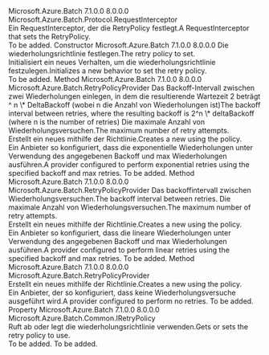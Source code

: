 <Type Name="RetryPolicyProvider" FullName="Microsoft.Azure.Batch.RetryPolicyProvider">
  <TypeSignature Language="C#" Value="public class RetryPolicyProvider : Microsoft.Azure.Batch.Protocol.RequestInterceptor" />
  <TypeSignature Language="ILAsm" Value=".class public auto ansi beforefieldinit RetryPolicyProvider extends Microsoft.Azure.Batch.Protocol.RequestInterceptor" />
  <TypeSignature Language="DocId" Value="T:Microsoft.Azure.Batch.RetryPolicyProvider" />
  <TypeSignature Language="VB.NET" Value="Public Class RetryPolicyProvider&#xA;Inherits RequestInterceptor" />
  <TypeSignature Language="F#" Value="type RetryPolicyProvider = class&#xA;    inherit RequestInterceptor" />
  <AssemblyInfo>
    <AssemblyName>Microsoft.Azure.Batch</AssemblyName>
    <AssemblyVersion>7.1.0.0</AssemblyVersion>
    <AssemblyVersion>8.0.0.0</AssemblyVersion>
  </AssemblyInfo>
  <Base>
    <BaseTypeName>Microsoft.Azure.Batch.Protocol.RequestInterceptor</BaseTypeName>
  </Base>
  <Interfaces />
  <Docs>
    <summary>
            <span data-ttu-id="f7114-101">Ein RequestInterceptor, der die RetryPolicy festlegt.</span><span class="sxs-lookup"><span data-stu-id="f7114-101">A RequestInterceptor that sets the RetryPolicy.</span></span>
            </summary>
    <remarks>To be added.</remarks>
  </Docs>
  <Members>
    <Member MemberName=".ctor">
      <MemberSignature Language="C#" Value="public RetryPolicyProvider (Microsoft.Azure.Batch.Common.IRetryPolicy retryPolicy);" />
      <MemberSignature Language="ILAsm" Value=".method public hidebysig specialname rtspecialname instance void .ctor(class Microsoft.Azure.Batch.Common.IRetryPolicy retryPolicy) cil managed" />
      <MemberSignature Language="DocId" Value="M:Microsoft.Azure.Batch.RetryPolicyProvider.#ctor(Microsoft.Azure.Batch.Common.IRetryPolicy)" />
      <MemberSignature Language="VB.NET" Value="Public Sub New (retryPolicy As IRetryPolicy)" />
      <MemberSignature Language="F#" Value="new Microsoft.Azure.Batch.RetryPolicyProvider : Microsoft.Azure.Batch.Common.IRetryPolicy -&gt; Microsoft.Azure.Batch.RetryPolicyProvider" Usage="new Microsoft.Azure.Batch.RetryPolicyProvider retryPolicy" />
      <MemberType>Constructor</MemberType>
      <AssemblyInfo>
        <AssemblyName>Microsoft.Azure.Batch</AssemblyName>
        <AssemblyVersion>7.1.0.0</AssemblyVersion>
        <AssemblyVersion>8.0.0.0</AssemblyVersion>
      </AssemblyInfo>
      <Parameters>
        <Parameter Name="retryPolicy" Type="Microsoft.Azure.Batch.Common.IRetryPolicy" />
      </Parameters>
      <Docs>
        <param name="retryPolicy"><span data-ttu-id="f7114-102">Die wiederholungsrichtlinie festlegen.</span><span class="sxs-lookup"><span data-stu-id="f7114-102">The retry policy to set.</span></span></param>
        <summary>
            <span data-ttu-id="f7114-103">Initialisiert ein neues Verhalten, um die wiederholungsrichtlinie festzulegen.</span><span class="sxs-lookup"><span data-stu-id="f7114-103">Initializes a new behavior to set the retry policy.</span></span>
            </summary>
        <remarks>To be added.</remarks>
      </Docs>
    </Member>
    <Member MemberName="ExponentialRetryProvider">
      <MemberSignature Language="C#" Value="public static Microsoft.Azure.Batch.RetryPolicyProvider ExponentialRetryProvider (TimeSpan deltaBackoff, int maxRetries);" />
      <MemberSignature Language="ILAsm" Value=".method public static hidebysig class Microsoft.Azure.Batch.RetryPolicyProvider ExponentialRetryProvider(valuetype System.TimeSpan deltaBackoff, int32 maxRetries) cil managed" />
      <MemberSignature Language="DocId" Value="M:Microsoft.Azure.Batch.RetryPolicyProvider.ExponentialRetryProvider(System.TimeSpan,System.Int32)" />
      <MemberSignature Language="VB.NET" Value="Public Shared Function ExponentialRetryProvider (deltaBackoff As TimeSpan, maxRetries As Integer) As RetryPolicyProvider" />
      <MemberSignature Language="F#" Value="static member ExponentialRetryProvider : TimeSpan * int -&gt; Microsoft.Azure.Batch.RetryPolicyProvider" Usage="Microsoft.Azure.Batch.RetryPolicyProvider.ExponentialRetryProvider (deltaBackoff, maxRetries)" />
      <MemberType>Method</MemberType>
      <AssemblyInfo>
        <AssemblyName>Microsoft.Azure.Batch</AssemblyName>
        <AssemblyVersion>7.1.0.0</AssemblyVersion>
        <AssemblyVersion>8.0.0.0</AssemblyVersion>
      </AssemblyInfo>
      <ReturnValue>
        <ReturnType>Microsoft.Azure.Batch.RetryPolicyProvider</ReturnType>
      </ReturnValue>
      <Parameters>
        <Parameter Name="deltaBackoff" Type="System.TimeSpan" />
        <Parameter Name="maxRetries" Type="System.Int32" />
      </Parameters>
      <Docs>
        <param name="deltaBackoff"><span data-ttu-id="f7114-104">Das Backoff-Intervall zwischen zwei Wiederholungen einlegen, in dem die resultierende Wartezeit 2 beträgt ^ n \* DeltaBackoff (wobei n die Anzahl von Wiederholungen ist)</span><span class="sxs-lookup"><span data-stu-id="f7114-104">The backoff interval between retries, where the resulting backoff is 2^n \* deltaBackoff (where n is the number of retries)</span></span></param>
        <param name="maxRetries"><span data-ttu-id="f7114-105">Die maximale Anzahl von Wiederholungsversuchen.</span><span class="sxs-lookup"><span data-stu-id="f7114-105">The maximum number of retry attempts.</span></span></param>
        <summary>
            <span data-ttu-id="f7114-106">Erstellt ein neues <see cref="T:Microsoft.Azure.Batch.RetryPolicyProvider" /> mithilfe der <see cref="T:Microsoft.Azure.Batch.Common.ExponentialRetry" /> Richtlinie.</span><span class="sxs-lookup"><span data-stu-id="f7114-106">Creates a new <see cref="T:Microsoft.Azure.Batch.RetryPolicyProvider" /> using the <see cref="T:Microsoft.Azure.Batch.Common.ExponentialRetry" /> policy.</span></span>
            </summary>
        <returns><span data-ttu-id="f7114-107">Ein Anbieter so konfiguriert, dass die exponentielle Wiederholungen unter Verwendung des angegebenen Backoff und max Wiederholungen ausführen.</span><span class="sxs-lookup"><span data-stu-id="f7114-107">A provider configured to perform exponential retries using the specified backoff and max retries.</span></span></returns>
        <remarks>To be added.</remarks>
      </Docs>
    </Member>
    <Member MemberName="LinearRetryProvider">
      <MemberSignature Language="C#" Value="public static Microsoft.Azure.Batch.RetryPolicyProvider LinearRetryProvider (TimeSpan deltaBackoff, int maxRetries);" />
      <MemberSignature Language="ILAsm" Value=".method public static hidebysig class Microsoft.Azure.Batch.RetryPolicyProvider LinearRetryProvider(valuetype System.TimeSpan deltaBackoff, int32 maxRetries) cil managed" />
      <MemberSignature Language="DocId" Value="M:Microsoft.Azure.Batch.RetryPolicyProvider.LinearRetryProvider(System.TimeSpan,System.Int32)" />
      <MemberSignature Language="VB.NET" Value="Public Shared Function LinearRetryProvider (deltaBackoff As TimeSpan, maxRetries As Integer) As RetryPolicyProvider" />
      <MemberSignature Language="F#" Value="static member LinearRetryProvider : TimeSpan * int -&gt; Microsoft.Azure.Batch.RetryPolicyProvider" Usage="Microsoft.Azure.Batch.RetryPolicyProvider.LinearRetryProvider (deltaBackoff, maxRetries)" />
      <MemberType>Method</MemberType>
      <AssemblyInfo>
        <AssemblyName>Microsoft.Azure.Batch</AssemblyName>
        <AssemblyVersion>7.1.0.0</AssemblyVersion>
        <AssemblyVersion>8.0.0.0</AssemblyVersion>
      </AssemblyInfo>
      <ReturnValue>
        <ReturnType>Microsoft.Azure.Batch.RetryPolicyProvider</ReturnType>
      </ReturnValue>
      <Parameters>
        <Parameter Name="deltaBackoff" Type="System.TimeSpan" />
        <Parameter Name="maxRetries" Type="System.Int32" />
      </Parameters>
      <Docs>
        <param name="deltaBackoff"><span data-ttu-id="f7114-108">Das backoffintervall zwischen Wiederholungsversuchen.</span><span class="sxs-lookup"><span data-stu-id="f7114-108">The backoff interval between retries.</span></span></param>
        <param name="maxRetries"><span data-ttu-id="f7114-109">Die maximale Anzahl von Wiederholungsversuchen.</span><span class="sxs-lookup"><span data-stu-id="f7114-109">The maximum number of retry attempts.</span></span></param>
        <summary>
            <span data-ttu-id="f7114-110">Erstellt ein neues <see cref="T:Microsoft.Azure.Batch.RetryPolicyProvider" /> mithilfe der <see cref="T:Microsoft.Azure.Batch.Common.LinearRetry" /> Richtlinie.</span><span class="sxs-lookup"><span data-stu-id="f7114-110">Creates a new <see cref="T:Microsoft.Azure.Batch.RetryPolicyProvider" /> using the <see cref="T:Microsoft.Azure.Batch.Common.LinearRetry" /> policy.</span></span>
            </summary>
        <returns><span data-ttu-id="f7114-111">Ein Anbieter so konfiguriert, dass die lineare Wiederholungen unter Verwendung des angegebenen Backoff und max Wiederholungen ausführen.</span><span class="sxs-lookup"><span data-stu-id="f7114-111">A provider configured to perform linear retries using the specified backoff and max retries.</span></span></returns>
        <remarks>To be added.</remarks>
      </Docs>
    </Member>
    <Member MemberName="NoRetryProvider">
      <MemberSignature Language="C#" Value="public static Microsoft.Azure.Batch.RetryPolicyProvider NoRetryProvider ();" />
      <MemberSignature Language="ILAsm" Value=".method public static hidebysig class Microsoft.Azure.Batch.RetryPolicyProvider NoRetryProvider() cil managed" />
      <MemberSignature Language="DocId" Value="M:Microsoft.Azure.Batch.RetryPolicyProvider.NoRetryProvider" />
      <MemberSignature Language="VB.NET" Value="Public Shared Function NoRetryProvider () As RetryPolicyProvider" />
      <MemberSignature Language="F#" Value="static member NoRetryProvider : unit -&gt; Microsoft.Azure.Batch.RetryPolicyProvider" Usage="Microsoft.Azure.Batch.RetryPolicyProvider.NoRetryProvider " />
      <MemberType>Method</MemberType>
      <AssemblyInfo>
        <AssemblyName>Microsoft.Azure.Batch</AssemblyName>
        <AssemblyVersion>7.1.0.0</AssemblyVersion>
        <AssemblyVersion>8.0.0.0</AssemblyVersion>
      </AssemblyInfo>
      <ReturnValue>
        <ReturnType>Microsoft.Azure.Batch.RetryPolicyProvider</ReturnType>
      </ReturnValue>
      <Parameters />
      <Docs>
        <summary>
            <span data-ttu-id="f7114-112">Erstellt ein neues <see cref="T:Microsoft.Azure.Batch.RetryPolicyProvider" /> mithilfe der <see cref="T:Microsoft.Azure.Batch.Common.NoRetry" /> Richtlinie.</span><span class="sxs-lookup"><span data-stu-id="f7114-112">Creates a new <see cref="T:Microsoft.Azure.Batch.RetryPolicyProvider" /> using the <see cref="T:Microsoft.Azure.Batch.Common.NoRetry" /> policy.</span></span>
            </summary>
        <returns><span data-ttu-id="f7114-113">Ein Anbieter, der so konfiguriert, dass keine Wiederholungsversuche ausgeführt wird.</span><span class="sxs-lookup"><span data-stu-id="f7114-113">A provider configured to perform no retries.</span></span></returns>
        <remarks>To be added.</remarks>
      </Docs>
    </Member>
    <Member MemberName="Policy">
      <MemberSignature Language="C#" Value="public Microsoft.Azure.Batch.Common.IRetryPolicy Policy { get; set; }" />
      <MemberSignature Language="ILAsm" Value=".property instance class Microsoft.Azure.Batch.Common.IRetryPolicy Policy" />
      <MemberSignature Language="DocId" Value="P:Microsoft.Azure.Batch.RetryPolicyProvider.Policy" />
      <MemberSignature Language="VB.NET" Value="Public Property Policy As IRetryPolicy" />
      <MemberSignature Language="F#" Value="member this.Policy : Microsoft.Azure.Batch.Common.IRetryPolicy with get, set" Usage="Microsoft.Azure.Batch.RetryPolicyProvider.Policy" />
      <MemberType>Property</MemberType>
      <AssemblyInfo>
        <AssemblyName>Microsoft.Azure.Batch</AssemblyName>
        <AssemblyVersion>7.1.0.0</AssemblyVersion>
        <AssemblyVersion>8.0.0.0</AssemblyVersion>
      </AssemblyInfo>
      <ReturnValue>
        <ReturnType>Microsoft.Azure.Batch.Common.IRetryPolicy</ReturnType>
      </ReturnValue>
      <Docs>
        <summary>
            <span data-ttu-id="f7114-114">Ruft ab oder legt die wiederholungsrichtlinie verwenden.</span><span class="sxs-lookup"><span data-stu-id="f7114-114">Gets or sets the retry policy to use.</span></span>
            </summary>
        <value>To be added.</value>
        <remarks>To be added.</remarks>
      </Docs>
    </Member>
  </Members>
</Type>